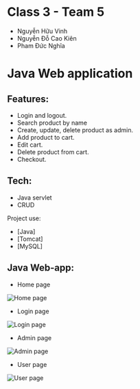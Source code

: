 # Class 3 - Team 5
- Nguyễn Hữu Vinh
- Nguyễn Đỗ Cao Kiên
- Pham Đức Nghĩa

# Java Web application

## Features:

- Login and logout.
- Search product by name
- Create, update, delete product as admin.
- Add product to cart.
- Edit cart.
- Delete product from cart.
- Checkout.

## Tech:

- Java servlet
- CRUD

Project use:

- [Java]
- [Tomcat]
- [MySQL]

## Java Web-app:

- Home page

![Home page](https://user-images.githubusercontent.com/59761844/179552849-c1fe17b1-8298-499c-afc8-e41688264626.png)

- Login page

![Login page](https://user-images.githubusercontent.com/59761844/179552976-4ea33ebf-6a2f-4c95-8eb4-e62e0a82d69f.png)

- Admin page

![Admin page](https://user-images.githubusercontent.com/59761844/179553073-476ece8e-8b69-4c4d-9a72-dc786bcd035a.png)

- User page

![User page](https://user-images.githubusercontent.com/59761844/179553257-d0b6e1ca-ddd7-4264-bfb2-a4da504bad06.png)


